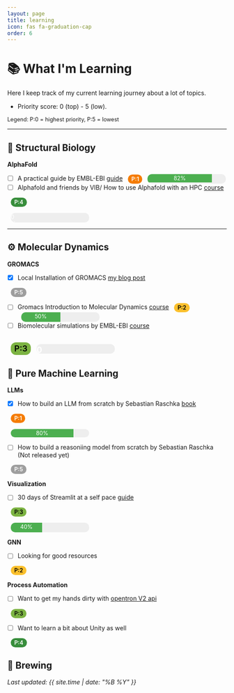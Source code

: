 ```yaml
---
layout: page
title: learning
icon: fas fa-graduation-cap
order: 6
---
```



# 📚 What I'm Learning

Here I keep track of my current learning journey about a lot of topics.

* Priority score: 0 (top) - 5 (low).


<style>
.priority { margin-left:8px; padding:3px 8px; border-radius:12px; font-size:0.9em; font-weight:600; display:inline-block; vertical-align:middle; color:#fff; }
.priority-0{ background:#d32f2f; } /* highest */
.priority-1{ background:#f57c00; }
.priority-2{ background:#fbc02d; color:#000; }
.priority-3{ background:#7cb342; color:#000; }
.priority-4{ background:#388e3c; }
.priority-5{ background:#9e9e9e; }
.legend { font-size:0.9em; margin-bottom:12px; display:block; }
</style>

<span class="legend">Legend: P:0 = highest priority, P:5 = lowest</span>

---


## 🔬 Structural Biology
**AlphaFold**  
- [ ] A practical guide by EMBL-EBI [guide](https://www.ebi.ac.uk/training/online/courses/alphafold/)
<span class ="priority priority-1">P:1</span> 
    <div style="background:#eee; border-radius:10px; overflow:hidden; width:180px;  height:22px; display:inline-block; vertical-align:middle; margin-left:8px;">
        <div style="background:#4caf50; width:82%; padding:2px 0; text-align:center; color:white; font-size:0.9em;">82%</div>
    </div>
- [ ] Alphafold and friends by VIB/ How to use Alphafold with an HPC [course](https://elearning.vib.be/courses/alphafold/)

<span class ="priority priority-4">P:4</span> 
    <div style="background:#eee; border-radius:10px; overflow:hidden; width:180px;  height:22px; display:inline-block; vertical-align:middle; margin-left:8px;">
        <div style="background:#2196f3; width:0%; padding:2px 0; text-align:center; color:white; font-size:0.9em;">0%</div>
    </div>  

---

## ⚙️ Molecular Dynamics
**GROMACS**  
- [x] Local Installation of GROMACS [my blog post](https://delfoxav.github.io/posts/getting-started-with-local-md-simulation/)

<span class ="priority priority-5">P:5</span> 
- [ ] Gromacs Introduction to Molecular Dynamics [course](https://tutorials.gromacs.org/md-intro-tutorial.html#)
<span class ="priority priority-2">P:2</span> 
    <div style="background:#eee; border-radius:10px; overflow:hidden; width:180px; height:22px; display:inline-block; vertical-align:middle; margin-left:8px;">
        <div style="background:#4caf50; width:50%; height:100%; padding:2px 0; text-align:center; color:white; font-size:0.9em;">50%</div>
    </div>  
- [ ] Biomolecular simulations by EMBL-EBI [course](https://www.ebi.ac.uk/training/materials/biomolecular-simulations-materials/)

<span class ="priority priority-3">P:3</span> 
    <div style="background:#eee; border-radius:10px; overflow:hidden; width:180px; height:22px; display:inline-block; vertical-align:middle; margin-left:8px;">
        <div style="background:#2196f3; width:0%; height:100%; padding:2px 0; text-align:center; color:white; font-size:0.9em;">0%</div>
    </div>
---

## 📖 Pure Machine Learning

**LLMs**  
- [x] How to build an LLM from scratch by Sebastian Raschka [book](https://github.com/rasbt/LLMs-from-scratch)

<span class ="priority priority-1">P:1</span>   
    <div style="background:#eee; border-radius:10px; overflow:hidden; width:180px; display:inline-block; vertical-align:middle; margin-left:8px;">
        <div style="background:#4caf50; width:80%; padding:2px 0; text-align:center; color:white; font-size:0.9em;">80%</div>
    </div>
- [ ] How to build a reasoniing model from scratch by Sebastian Raschka (Not released yet)

<span class ="priority priority-5">P:5</span> 


**Visualization**
- [ ] 30 days of Streamlit at a self pace [guide](https://30days.streamlit.app/)

<span class ="priority priority-3">P:3</span> 
    <div style="background:#eee; border-radius:10px; overflow:hidden; width:180px; height:22px; display:inline-block; vertical-align:middle; margin-left:8px;"> 
            <div style="background:#4caf50; width:40%; height:100%; padding:2px 0; text-align:center; color:white; font-size:0.9em;">40%</div>
        </div>  

**GNN**
- [ ] Looking for good resources

<span class ="priority priority-2">P:2</span>   


**Process Automation**
- [ ] Want to get my hands dirty with [opentron V2 api](https://docs.opentrons.com/v2/index.html)

<span class ="priority priority-3">P:3</span>  
- [ ] Want to learn a bit about Unity as well

<span class ="priority priority-4">P:4</span> 


## 🍺 Brewing


*Last updated: {{ site.time | date: "%B %Y" }}*
